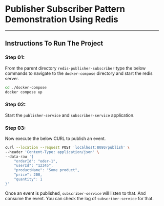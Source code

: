 # Publisher Subscriber Pattern Demonstration Using Redis

---

## Instructions To Run The Project

### Step 01:

From the parent directory `redis-publisher-subscriber` type the below commands to navigate to the `docker-compose`
directory and start the redis server.

```bash
cd ./docker-compose
docker compose up
```

### Step 02:

Start the `publisher-service` and `subscriber-service` application.

### Step 03:

Now execute the below CURL to publish an event.

```bash
curl --location --request POST 'localhost:8080/publish' \
--header 'Content-Type: application/json' \
--data-raw '{
    "orderId": "oder-1",
    "userId": "12345",
    "productName": "Some product",
    "price": 200,
    "quantity": 1
}'
```

Once an event is published, `subscriber-service` will listen to that. And consume the event. You can check the log of
`subscriber-service` for that.